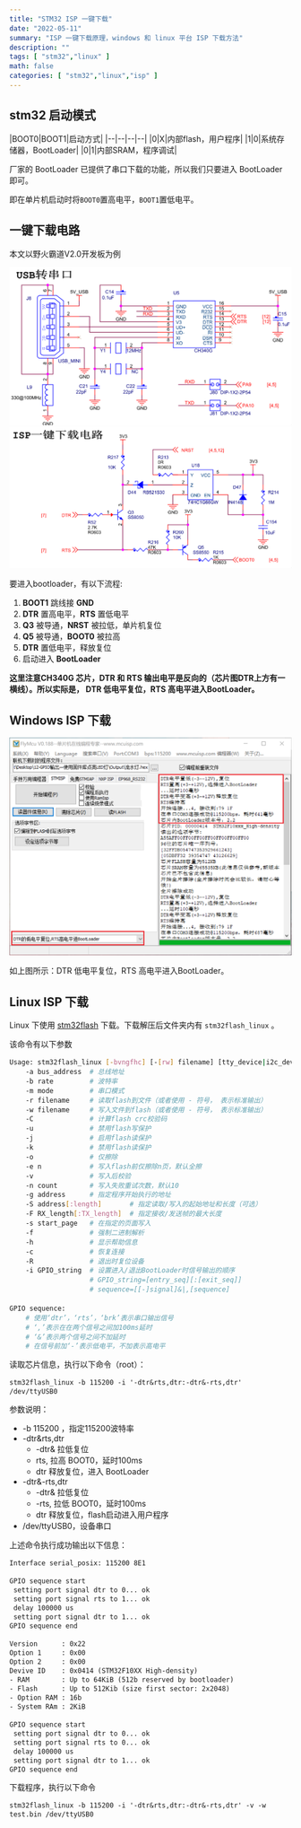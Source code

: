 ```yaml
---
title: "STM32 ISP 一键下载"
date: "2022-05-11"
summary: "ISP 一键下载原理，windows 和 linux 平台 ISP 下载方法"
description: ""
tags: [ "stm32","linux" ]
math: false
categories: [ "stm32","linux","isp" ]
---
```


## stm32 启动模式

|BOOT0|BOOT1|启动方式|
|--|--|--|--|
|0|X|内部flash，用户程序|
|1|0|系统存储器，BootLoader|
|0|1|内部SRAM，程序调试|

厂家的 BootLoader 已提供了串口下载的功能，所以我们只要进入 BootLoader 即可。

即在单片机启动时将`BOOT0`置高电平，`BOOT1`置低电平。

## 一键下载电路

本文以野火霸道V2.0开发板为例

<div align="center">
    <img src="3.png" style="max-height:320px"></img>
</div>

<div align="center">
    <img src="2.png" style="max-height:320px"></img>
</div>

要进入bootloader，有以下流程:

1. **BOOT1** 跳线接  **GND**
2. **DTR** 置高电平，**RTS** 置低电平
3. **Q3** 被导通，**NRST** 被拉低，单片机复位
4. **Q5** 被导通，**BOOT0** 被拉高
5. **DTR** 置低电平，释放复位
6. 启动进入 **BootLoader**

**这里注意CH340G 芯片，DTR 和 RTS 输出电平是反向的（芯片图DTR上方有一横线）。所以实际是， DTR 低电平复位，RTS 高电平进入BootLoader。**

## Windows ISP 下载

<div align="center">
    <img src="1.png" style="max-height:500px"></img>
</div>

如上图所示：DTR 低电平复位，RTS 高电平进入BootLoader。

## Linux ISP 下载

Linux 下使用 [stm32flash](https://sourceforge.net/projects/stm32flash/) 下载。下载解压后文件夹内有 `stm32flash_linux` 。

该命令有以下参数

```bash
Usage: stm32flash_linux [-bvngfhc] [-[rw] filename] [tty_device|i2c_device]
    -a bus_address  # 总线地址
    -b rate         # 波特率
    -m mode         # 串口模式
    -r filename     # 读取flash到文件（或者使用 - 符号， 表示标准输出）
    -w filename     # 写入文件到flash（或者使用 - 符号， 表示标准输出）
    -C              # 计算flash crc校验码
    -u              # 禁用flash写保护
    -j              # 启用flash读保护
    -k              # 禁用flash读保护
    -o              # 仅擦除
    -e n            # 写入flash前仅擦除n页，默认全擦
    -v              # 写入后校验
    -n count        # 写入失败重试次数，默认10
    -g address      # 指定程序开始执行的地址
    -S address[:length]       # 指定读取/写入的起始地址和长度（可选）
    -F RX_length[:TX_length]  # 指定接收/发送帧的最大长度
    -s start_page   # 在指定的页面写入
    -f              # 强制二进制解析
    -h              # 显示帮助信息
    -c              # 恢复连接
    -R              # 退出时复位设备
    -i GPIO_string  # 设置进入/退出BootLoader时信号输出的顺序
                    # GPIO_string=[entry_seq][:[exit_seq]]
                    # sequence=[[-]signal]&|,[sequence]
    
GPIO sequence:
    # 使用‘dtr’，‘rts’，‘brk’表示串口输出信号
    # ‘,’表示在在两个信号之间加100ms延时
    # ‘&’表示两个信号之间不加延时
    # 在信号前加‘-’表示低电平，不加表示高电平    
```

读取芯片信息，执行以下命令（root）：

```text
stm32flash_linux -b 115200 -i '-dtr&rts,dtr:-dtr&-rts,dtr' /dev/ttyUSB0
```
参数说明：
- -b 115200 ，指定115200波特率
- -dtr&rts,dtr
   - -dtr& 拉低复位
   - rts, 拉高 BOOT0，延时100ms
   - dtr 释放复位，进入 BootLoader
- -dtr&-rts,dtr
   - -dtr& 拉低复位
   - -rts, 拉低 BOOT0，延时100ms
   - dtr 释放复位，flash启动进入用户程序
- /dev/ttyUSB0，设备串口

上述命令执行成功输出以下信息：

```text
Interface serial_posix: 115200 8E1

GPIO sequence start
 setting port signal dtr to 0... ok
 setting port signal rts to 1... ok
 delay 100000 us
 setting port signal dtr to 1... ok
GPIO sequence end

Version      : 0x22
Option 1     : 0x00
Option 2     : 0x00
Devive ID    : 0x0414 (STM32F10XX High-density)
- RAM        : Up to 64KiB (512b reserved by bootloader)
- Flash      : Up to 512Kib (size first sector: 2x2048)
- Option RAM : 16b
- System RAm : 2KiB

GPIO sequence start
 setting port signal dtr to 0... ok
 setting port signal rts to 0... ok
 delay 100000 us
 setting port signal dtr to 1... ok
GPIO sequence end
```

下载程序，执行以下命令

```text
stm32flash_linux -b 115200 -i '-dtr&rts,dtr:-dtr&-rts,dtr' -v -w test.bin /dev/ttyUSB0
```
